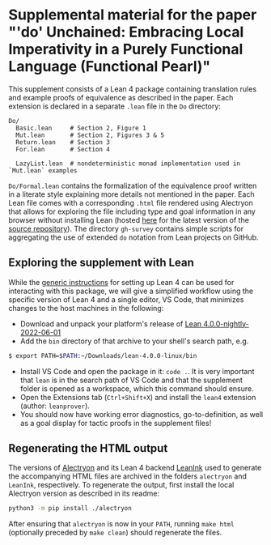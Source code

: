 # Supplemental material for the paper "'do' Unchained: Embracing Local Imperativity in a Purely Functional Language (Functional Pearl)"

This supplement consists of a Lean 4 package containing translation rules and example proofs of equivalence as described in the paper.
Each extension is declared in a separate `.lean` file in the `Do` directory:

```
Do/
  Basic.lean     # Section 2, Figure 1
  Mut.lean       # Section 2, Figures 3 & 5
  Return.lean    # Section 3
  For.lean       # Section 4

  LazyList.lean  # nondeterministic monad implementation used in `Mut.lean` examples
```

`Do/Formal.lean` contains the formalization of the equivalence proof written in a literate style explaining more details not mentioned in the paper.
Each Lean file comes with a corresponding `.html` file rendered using Alectryon that allows for exploring the file including type and goal information in any browser without installing Lean (hosted [here](https://kha.github.io/do-supplement/) for the latest version of the [source repository](https://github.com/Kha/do-supplement)).
The directory `gh-survey` contains simple scripts for aggregating the use of extended `do` notation from Lean projects on GitHub.

## Exploring the supplement with Lean

While the [generic instructions](https://leanprover.github.io/lean4/doc/setup.html) for setting up Lean 4 can be used for interacting with this package, we will give a simplified workflow using the specific version of Lean 4 and a single editor, VS Code, that minimizes changes to the host machines in the following:

* Download and unpack your platform's release of [Lean 4.0.0-nightly-2022-06-01](https://github.com/leanprover/lean4-nightly/releases/tag/nightly-2022-06-01)
* Add the `bin` directory of that archive to your shell's search path, e.g.
```bash
$ export PATH=$PATH:~/Downloads/lean-4.0.0-linux/bin
```
* Install VS Code and open the package in it: `code .`.
  It is very important that `lean` is in the search path of VS Code and that the supplement folder is opened as a workspace, which this command should ensure.
* Open the Extensions tab (`Ctrl+Shift+X`) and install the `lean4` extension (author: `leanprover`).
* You should now have working error diagnostics, go-to-definition, as well as a goal display for tactic proofs in the supplement files!

## Regenerating the HTML output

The versions of [Alectryon](https://github.com/cpitclaudel/alectryon) and its Lean 4 backend [LeanInk](https://github.com/leanprover/LeanInk) used to generate the accompanying HTML files are archived in the folders `alectryon` and `LeanInk`, respectively.
To regenerate the output, first install the local Alectryon version as described in its readme:
``` bash
python3 -m pip install ./alectryon
```
After ensuring that `alectryon` is now in your `PATH`, running `make html` (optionally preceded by `make clean`) should regenerate the files.
